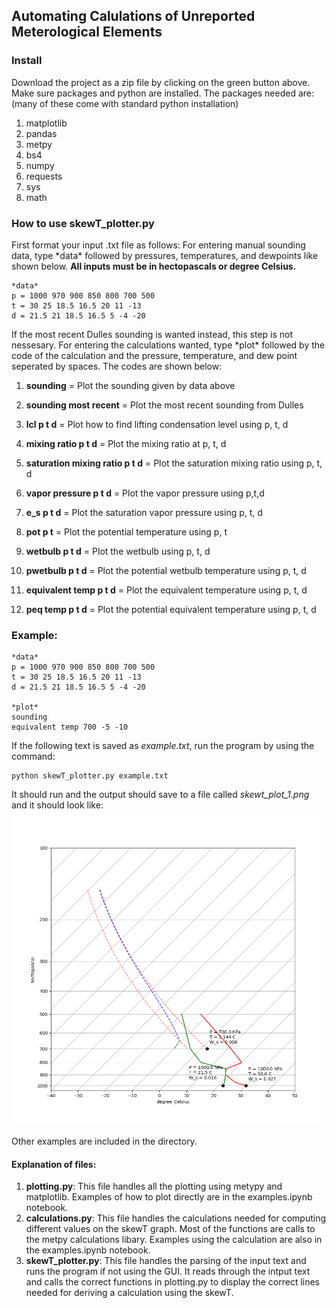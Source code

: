 ## Automating Calulations of Unreported Meterological Elements

### Install
Download the project as a zip file by clicking on the green button above. Make sure packages and python are installed. The
packages needed are: (many of these come with standard python installation)
1. matplotlib
2. pandas
3. metpy
4. bs4
5. numpy
6. requests
7. sys
8. math

### How to use skewT_plotter.py
First format your input .txt file as follows: 
For entering manual sounding data, type \*data\* followed by pressures, temperatures, and dewpoints like shown below. **All inputs must be in hectopascals or degree Celsius.** 
```
*data*
p = 1000 970 900 850 800 700 500
t = 30 25 18.5 16.5 20 11 -13
d = 21.5 21 18.5 16.5 5 -4 -20
```
If the most recent Dulles sounding is wanted instead, this step is not nessesary. 
For entering the calculations wanted, type \*plot\* followed by the code of the calculation and the pressure, temperature, and dew point seperated by spaces. The codes are shown below: 


1. **sounding** = Plot the sounding given by data above

2. **sounding most recent** = Plot the most recent sounding from Dulles

3. **lcl p t d** = Plot how to find lifting condensation level using p, t, d

4. **mixing ratio p t d** = Plot the mixing ratio at p, t, d

5. **saturation mixing ratio p t d** = Plot the saturation mixing ratio using p, t, d

6. **vapor pressure p t d** = Plot the vapor pressure using p,t,d 

7. **e_s p t d** = Plot the saturation vapor pressure using p, t, d

8. **pot p t** = Plot the potential temperature using p, t

9. **wetbulb p t d** = Plot the wetbulb using p, t, d

10. **pwetbulb p t d** = Plot the potential wetbulb temperature using p, t, d

11. **equivalent temp p t d** = Plot the equivalent temperature using p, t, d

12. **peq temp p t d** = Plot the potential equivalent temperature using p, t, d

### Example: 
```
*data*
p = 1000 970 900 850 800 700 500
t = 30 25 18.5 16.5 20 11 -13
d = 21.5 21 18.5 16.5 5 -4 -20

*plot*
sounding
equivalent temp 700 -5 -10
```
If the following text is saved as *example.txt*, run the program by using the command: 
```
python skewT_plotter.py example.txt 
```
It should run and the output should save to a file called *skewt_plot_1.png* and it should look like: 
![alt text](https://github.com/mangomadhava/automating_skewT/blob/main/skewt_plots_1.png)

Other examples are included in the directory. 

#### Explanation of files: 
1. **plotting.py**: This file handles all the plotting using metypy and matplotlib. Examples of how to plot directly are in the examples.ipynb notebook. 
2. **calculations.py**: This file handles the calculations needed for computing different values on the skewT graph. Most of the functions are calls to the metpy calculations libary. Examples using the calculation are also in the examples.ipynb notebook. 
3. **skewT_plotter.py**: This file handles the parsing of the input text and runs the program if not using the GUI. It reads through the intput text and calls the correct functions in plotting.py to display the correct lines needed for deriving a calculation using the skewT.
